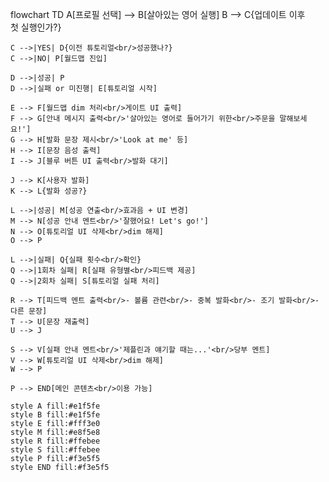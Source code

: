 flowchart TD
    A[프로필 선택] --> B[살아있는 영어 실행]
    B --> C{업데이트 이후<br/>첫 실행인가?}
    
    C -->|YES| D{이전 튜토리얼<br/>성공했나?}
    C -->|NO| P[월드맵 진입]
    
    D -->|성공| P
    D -->|실패 or 미진행| E[튜토리얼 시작]
    
    E --> F[월드맵 dim 처리<br/>게이트 UI 출력]
    F --> G[안내 메시지 출력<br/>'살아있는 영어로 들어가기 위한<br/>주문을 말해보세요!']
    G --> H[발화 문장 제시<br/>'Look at me' 등]
    H --> I[문장 음성 출력]
    I --> J[블루 버튼 UI 출력<br/>발화 대기]
    
    J --> K[사용자 발화]
    K --> L{발화 성공?}
    
    L -->|성공| M[성공 연출<br/>효과음 + UI 변경]
    M --> N[성공 안내 멘트<br/>'잘했어요! Let's go!']
    N --> O[튜토리얼 UI 삭제<br/>dim 해제]
    O --> P
    
    L -->|실패| Q{실패 횟수<br/>확인}
    Q -->|1회차 실패| R[실패 유형별<br/>피드백 제공]
    Q -->|2회차 실패| S[튜토리얼 실패 처리]
    
    R --> T[피드백 멘트 출력<br/>- 볼륨 관련<br/>- 중복 발화<br/>- 조기 발화<br/>- 다른 문장]
    T --> U[문장 재출력]
    U --> J
    
    S --> V[실패 안내 멘트<br/>'제플린과 얘기할 때는...'<br/>당부 멘트]
    V --> W[튜토리얼 UI 삭제<br/>dim 해제]
    W --> P
    
    P --> END[메인 콘텐츠<br/>이용 가능]
    
    style A fill:#e1f5fe
    style B fill:#e1f5fe
    style E fill:#fff3e0
    style M fill:#e8f5e8
    style R fill:#ffebee
    style S fill:#ffebee
    style P fill:#f3e5f5
    style END fill:#f3e5f5
